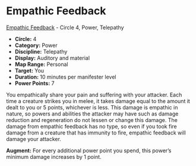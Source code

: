 # Empathic Feedback

[Empathic Feedback](/Psionics/E/EmpathicFeedback.md) - Circle 4, Power, Telepathy

- **Circle:** 4
- **Category:** Power
- **Discipline:** Telepathy
- **Display:** Auditory and material
- **Map Range:** Personal
- **Target:** You
- **Duration:** 10 minutes per manifester level
- **Power Points:** 7

You empathically share your pain and suffering with your attacker. Each time a creature strikes you in melee, it takes damage equal to the amount it dealt to you or 5 points, whichever is less. This damage is empathic in nature, so powers and abilities the attacker may have such as damage reduction and regeneration do not lessen or change this damage. The damage from empathic feedback has no type, so even if you took fire damage from a creature that has immunity to fire, empathic feedback will damage your attacker.

**Augment:** For every additional power point you spend, this power’s minimum damage increases by 1 point.
